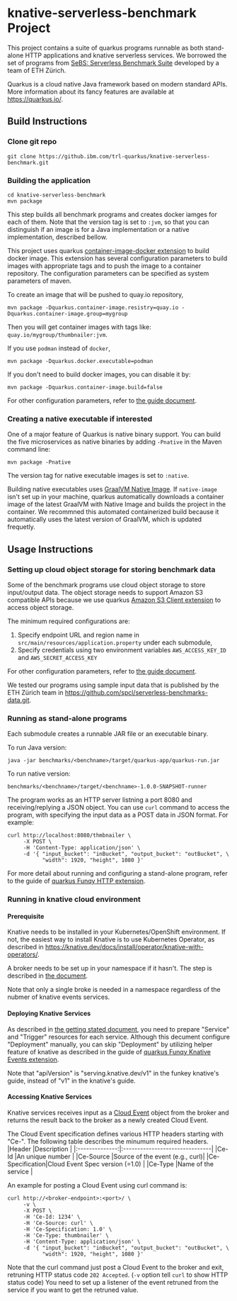 # knative-serverless-benchmark Project

This project contains a suite of quarkus programs runnable as both stand-alone
HTTP applications and knative serverless services.
We borrowed the set of programs from
[SeBS: Serverless Benchmark Suite](https://github.com/spcl/serverless-benchmarks)
developed by a team of ETH Z&uuml;rich.

Quarkus is a cloud native Java framework based on modern standard APIs.
More information about its fancy features are available at https://quarkus.io/.

## Build Instructions

### Clone git repo
```shell
git clone https://github.ibm.com/trl-quarkus/knative-serverless-benchmark.git
```
<!-- Replace with the following link when this project is published -->
<!-- https://github.com/IBM/knative-serverless-benchmark.git -->

### Building the application
```shell
cd knative-serverless-benchmark
mvn package
```

This step builds all benchmark programs and creates docker iamges for each of them.
Note that the version tag is set to `:jvm`, so that you can distinguish if an image
is for a Java implementation or a native implementation, described bellow.

This project uses quarkus
[container-image-docker extension](https://quarkus.io/guides/container-image#docker)
to build docker image.  This extension has several configuration parameters to build
images with appropriate tags and to push the image to a container repository.
The configuration parameters can be specified as system parameters of maven.

To create an image that will be pushed to quay.io repository,
```shell
mvn package -Dquarkus.container-image.resistry=quay.io -Dquarkus.container-image.group=mygroup
```
Then you will get container images with tags like: `quay.io/mygroup/thumbnailer:jvm`.

If you use `podman` instead of `docker`,
```shell
mvn package -Dquarkus.docker.executable=podman
```

If you don't need to build docker images, you can disable it by:
```shell
mvn package -Dquarkus.container-image.build=false
```

For other configuration parameters, refer to
[the guide document](https://quarkus.io/guides/container-image#customizing).


### Creating a native executable if interested

One of a major feature of Quarkus is native binary support.
You can build the five microservices as native binaries
by adding `-Pnative` in the Maven command line:
```shell
mvn package -Pnative
```

The version tag for native executable images is set to `:native`.

Building native executables uses
[GraalVM Native Image](https://www.graalvm.org/22.0/reference-manual/native-image/).
If `native-image` isn't set up in your machine, quarkus automatically downloads
a container image of the latest GraalVM with Native Image and builds the project
in the container.  We recommned this automated containerized build
because it automatically uses the latest version of GraalVM, which is updated frequetly.


## Usage Instructions

### Setting up cloud object storage for storing benchmark data

Some of the benchmark programs use cloud object storage to store input/output data.
The object storage needs to support Amazon S3 compatible APIs because we use quarkus
[Amazon S3 Client extension](https://quarkiverse.github.io/quarkiverse-docs/quarkus-amazon-services/dev/amazon-s3.html)
to access object storage.

The minimum required configurations are:
1. Specify endpoint URL and region name in `src/main/resources/application.property`
under each submodule,
1. Specify credentials using two environment variables `AWS_ACCESS_KEY_ID` and `AWS_SECRET_ACCESS_KEY`

For other configuration parameters, refer to
[the guide document](https://quarkiverse.github.io/quarkiverse-docs/quarkus-amazon-services/dev/amazon-s3.html#_configuring_s3_clients).

We tested our programs using sample input data that is published by the ETH Z&uuml;rich team
in https://github.com/spcl/serverless-benchmarks-data.git.


### Running as stand-alone programs

Each submodule creates a runnable JAR file or an executable binary.

To run Java version:
```shell
java -jar benchmarks/<benchname>/target/quarkus-app/quarkus-run.jar
```
To run native version:
```shell
benchmarks/<benchname>/target/<benchname>-1.0.0-SNAPSHOT-runner
```

The program works as an HTTP server listning a port 8080 and receiving/replying a JSON object.
You can use `curl` command to access the program, with specifying the input data as a POST data
in JSON format. For example:
```shell
curl http://localhost:8080/thmbnailer \
     -X POST \
     -H 'Content-Type: application/json' \
     -d '{ "input_bucket": "inBucket", "output_bucket": "outBucket", \
           "width": 1920, "height", 1080 }'
```


For more detail about running and configuring a stand-alone program, refer to the guide of
[quarkus Funqy HTTP extension](https://quarkus.io/guides/funqy-http).


### Running in knative cloud environment

#### Prerequisite

Knative needs to be installed in your Kubernetes/OpenShift environment.
If not, the easiest way to install Knative is to use Kubernetes Operator, as described in
https://knative.dev/docs/install/operator/knative-with-operators/.

A broker needs to be set up in your namespace if it hasn't.  The step is described in
[the document](https://knative.dev/docs/eventing/getting-started/#adding-a-broker-to-the-namespace).

Note that only a single broke is needed in a namespace regardless of the nubmer of
knative events services.


#### Deploying Knative Services

As described in
[the getting stated document](https://knative.dev/docs/eventing/getting-started/),
you need to prepare "Service" and "Trigger" resources for each service.
Although this decument configure "Deployment" manually, you can skip "Deployment"
by utilizing helper feature of knative as described in the guide of
[quarkus Funqy Knative Events extension](https://quarkus.io/guides/funqy-knative-events).

Note that "apiVersion" is "serving.knative.dev/v1" in the funkey knative's guide, instead of
"v1" in the knative's guide.


#### Accessing Knative Services

Knative services receives input as a [Cloud Event](https://cloudevents.io/) object
from the broker and returns the result back to the broker as a newly created Cloud Event.

The Cloud Event specification defines various HTTP headers starting with "Ce-".
The following table describes the minumum required headers.
|Header          |Description                     |
|:--------------:|:-------------------------------|
|Ce-Id           |An unique number                |
|Ce-Source       |Source of the event (e.g., curl)|
|Ce-Specification|Cloud Event Spec version (=1.0) |
|Ce-Type         |Name of the service             |

An example for posting a Cloud Event using curl command is:
```shell
curl http://<broker-endpoint>:<port>/ \
     -v \
     -X POST \
     -H 'Ce-Id: 1234' \
     -H 'Ce-Source: curl' \
     -H 'Ce-Specification: 1.0' \
     -H 'Ce-Type: thumbnailer' \
     -H 'Content-Type: application/json' \
     -d '{ "input_bucket": "inBucket", "output_bucket": "outBucket", \
           "width": 1920, "height", 1080 }'
```


Note that the curl command just post a Cloud Event to the broker and exit, retruning
HTTP status code `202 Accepted`. (`-v` option tell `curl` to show HTTP status code)
You need to set up a listener of the event retruned
from the service if you want to get the retruned value.